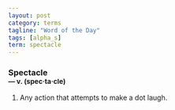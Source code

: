 ```yaml
---
layout: post
category: terms
tagline: "Word of the Day"
tags: [alpha_s]
term: spectacle
---
```


<h3>Spectacle<br/> <small>&mdash; v. (spec<span>&middot;</span>ta<span>&middot;</span>cle)</small></h3>
<p><ol>
<li>Any action that attempts to make a dot laugh.</li>
</ol></p>
